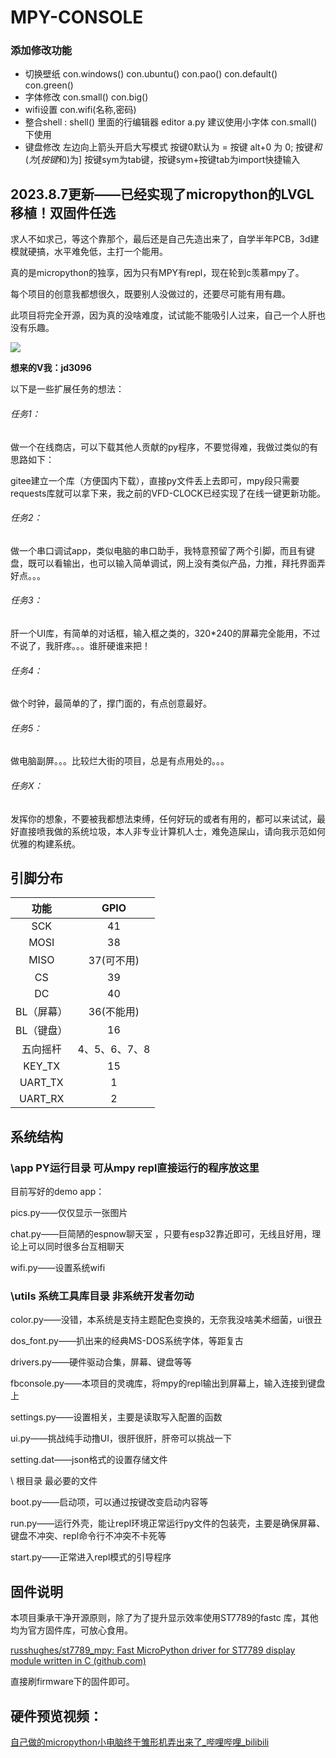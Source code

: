 # MPY-CONSOLE
### 添加修改功能
* 切换壁纸 con.windows() con.ubuntu() con.pao() con.default() con.green()
* 字体修改 con.small() con.big()
* wifi设置 con.wifi(名称,密码)
* 整合shell : shell() 里面的行编辑器 editor a.py 建议使用小字体 con.small()下使用
* 键盘修改 左边向上箭头开启大写模式  按键0默认为 =   按键 alt+0 为 0; 按键$和(为[  按键$和)为] 按键sym为tab键，按键sym+按键tab为import快捷输入


## 2023.8.7更新——已经实现了micropython的LVGL移植！双固件任选

求人不如求己，等这个靠那个，最后还是自己先造出来了，自学半年PCB，3d建模就硬搞，水平难免低，主打一个能用。

真的是micropython的独享，因为只有MPY有repl，现在轮到c羡慕mpy了。

每个项目的创意我都想很久，既要别人没做过的，还要尽可能有用有趣。

此项目将完全开源，因为真的没啥难度，试试能不能吸引人过来，自己一个人肝也没有乐趣。

![](mpy-console-v1.png)

**想来的V我：jd3096**

以下是一些扩展任务的想法：

###### 任务1：

做一个在线商店，可以下载其他人贡献的py程序，不要觉得难，我做过类似的有思路如下：

gitee建立一个库（方便国内下载），直接py文件丢上去即可，mpy段只需要requests库就可以拿下来，我之前的VFD-CLOCK已经实现了在线一键更新功能。

###### 任务2：

做一个串口调试app，类似电脑的串口助手，我特意预留了两个引脚，而且有键盘，既可以看输出，也可以输入简单调试，网上没有类似产品，力推，拜托界面弄好点。。。

###### 任务3：

肝一个UI库，有简单的对话框，输入框之类的，320*240的屏幕完全能用，不过不说了，我肝疼。。。谁肝硬谁来把！

###### 任务4：

做个时钟，最简单的了，撑门面的，有点创意最好。

###### 任务5：

做电脑副屏。。。比较烂大街的项目，总是有点用处的。。。

###### 任务X：

发挥你的想象，不要被我都想法束缚，任何好玩的或者有用的，都可以来试试，最好直接喷我做的系统垃圾，本人非专业计算机人士，难免造屎山，请向我示范如何优雅的构建系统。

## 引脚分布

|    功能    |     GPIO      |
| :--------: | :-----------: |
|    SCK     |      41       |
|    MOSI    |      38       |
|    MISO    |  37(可不用)   |
|     CS     |      39       |
|     DC     |      40       |
| BL（屏幕） |  36(不能用)   |
| BL（键盘） |      16       |
|  五向摇杆  | 4、5、6、7、8 |
|   KEY_TX   |      15       |
|  UART_TX   |       1       |
|  UART_RX   |       2       |

## 系统结构

### \app  PY运行目录   可从mpy repl直接运行的程序放这里

目前写好的demo app：

pics.py——仅仅显示一张图片

chat.py——巨简陋的espnow聊天室 ，只要有esp32靠近即可，无线且好用，理论上可以同时很多台互相聊天

wifi.py——设置系统wifi

### \utils  系统工具库目录  非系统开发者勿动

color.py——没错，本系统是支持主题配色变换的，无奈我没啥美术细菌，ui很丑

dos_font.py——扒出来的经典MS-DOS系统字体，等距复古

drivers.py——硬件驱动合集，屏幕、键盘等等

fbconsole.py——本项目的灵魂库，将mpy的repl输出到屏幕上，输入连接到键盘上

settings.py——设置相关，主要是读取写入配置的函数

ui.py——挑战纯手动撸UI，很肝很肝，肝帝可以挑战一下

setting.dat——json格式的设置存储文件

\ 根目录 最必要的文件

boot.py——启动项，可以通过按键改变启动内容等

run.py——运行外壳，能让repl环境正常运行py文件的包装壳，主要是确保屏幕、键盘不冲突、repl命令行不冲突不卡死等

start.py——正常进入repl模式的引导程序

## 固件说明

本项目秉承干净开源原则，除了为了提升显示效率使用ST7789的fastc 库，其他均为官方固件库，可放心食用。

[russhughes/st7789_mpy: Fast MicroPython driver for ST7789 display module written in C (github.com)](https://github.com/russhughes/st7789_mpy)

直接刷firmware下的固件即可。

## 硬件预览视频：

[自己做的micropython小电脑终于雏形机弄出来了_哔哩哔哩_bilibili](https://www.bilibili.com/video/BV1fj4119798/?spm_id_from=333.999.0.0&vd_source=16fd6d2ed1bceb65dca80ff0e6e9e8ec)
